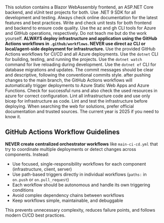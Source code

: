 <!-- Use this file to provide workspace-specific custom instructions to Copilot. For more details, visit https://code.visualstudio.com/docs/copilot/copilot-customization#_use-a-githubcopilotinstructionsmd-file -->

This solution contains a Blazor WebAssembly frontend, an ASP.NET Core backend, and xUnit test projects for both. Use .NET 9 SDK for all development and testing.
Always check online documentation for the latest features and best practices.
Write and check unit tests for both frontend and backend to ensure code quality.
Use the az and gh CLI tools for Azure and GitHub operations, respectively.
Do not teach me but do the work yourself.
**ALWAYS deploy infrastructure and application using the GitHub Actions workflows in `.github/workflows`. NEVER use direct az CLI or local/agent-side deployment for infrastructure.**
Use the provided GitHub Actions workflows for CI/CD and all Azure deployments.
Use the `dotnet` CLI for building, testing, and running the projects.
Use the `dotnet watch` command for live reloading during development.
Use the `dotnet ef` CLI for database migrations and updates.
The commit messages should be clear and descriptive, following the conventional commits style.
after pushing changes to the main branch, the GitHub Actions workflows will automatically trigger deployments to Azure Static Web Apps and Azure Functions. 
Check for successful runs and also check the used resources in azure for correct configuration.
Lint all infrastructure code and use only bicep for infrastructure as code.
Lint and test the infrastructure before deploying.
When searching the web for solutions, prefer official documentation and trusted sources. The current year is 2025 if you need to know it.

## GitHub Actions Workflow Guidelines
**NEVER create centralized orchestrator workflows** like `main-ci-cd.yml` that try to coordinate multiple deployments or detect changes across components. Instead:
- Use focused, single-responsibility workflows for each component (infrastructure, client, server)
- Use path-based triggers directly in individual workflows (`paths:` in `on.push` or `on.pull_request`)
- Each workflow should be autonomous and handle its own triggering conditions
- Avoid complex dependency chains between workflows
- Keep workflows simple, maintainable, and debuggable

This prevents unnecessary complexity, reduces failure points, and follows modern CI/CD best practices.